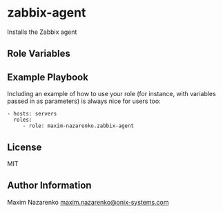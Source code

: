 zabbix-agent
============

Installs the Zabbix agent


Role Variables
--------------


Example Playbook
----------------

Including an example of how to use your role (for instance, with variables passed in as parameters) is always nice for users too:

    - hosts: servers
      roles:
         - role: maxim-nazarenko.zabbix-agent

License
-------

MIT

Author Information
------------------
Maxim Nazarenko <maxim.nazarenko@onix-systems.com>
